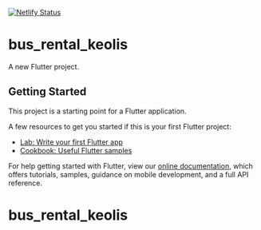 [![Netlify Status](https://api.netlify.com/api/v1/badges/5534f998-0da5-4a7e-a6b6-6267bfddc501/deploy-status)](https://app.netlify.com/sites/gifted-neumann-fd4d13/deploys)

# bus_rental_keolis

A new Flutter project.

## Getting Started

This project is a starting point for a Flutter application.

A few resources to get you started if this is your first Flutter project:

- [Lab: Write your first Flutter app](https://flutter.dev/docs/get-started/codelab)
- [Cookbook: Useful Flutter samples](https://flutter.dev/docs/cookbook)

For help getting started with Flutter, view our
[online documentation](https://flutter.dev/docs), which offers tutorials,
samples, guidance on mobile development, and a full API reference.
# bus_rental_keolis
